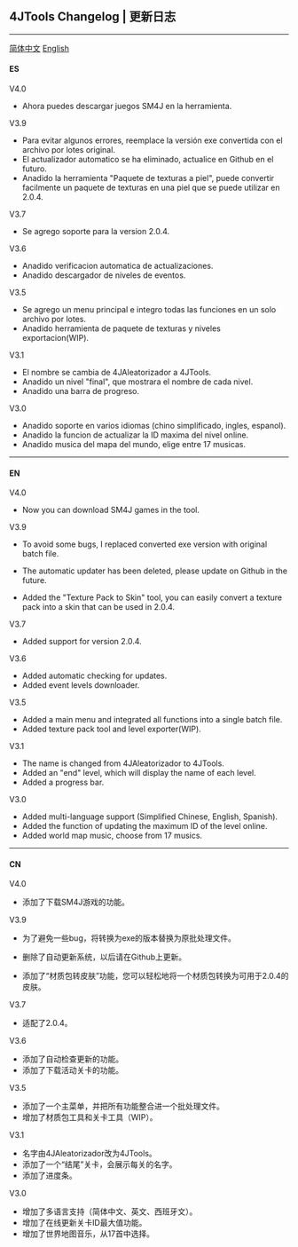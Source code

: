 ## 4JTools Changelog | 更新日志

------

[简体中文](#CN) [English](#EN)

#### ES

V4.0

- Ahora puedes descargar juegos SM4J en la herramienta.

V3.9

- Para evitar algunos errores, reemplace la versión exe convertida con el archivo por lotes original.
- El actualizador automatico se ha eliminado, actualice en Github en el futuro.
- Anadido la herramienta "Paquete de texturas a piel", puede convertir facilmente un paquete de texturas en una piel que se puede utilizar en 2.0.4.

V3.7

- Se agrego soporte para la version 2.0.4.

V3.6

- Anadido verificacion automatica de actualizaciones.
- Anadido descargador de niveles de eventos.

V3.5

- Se agrego un menu principal e integro todas las funciones en un solo archivo por lotes.
- Anadido herramienta de paquete de texturas y niveles exportacion(WIP).

V3.1

- El nombre se cambia de 4JAleatorizador a 4JTools.
- Anadido un nivel "final", que mostrara el nombre de cada nivel.
- Anadido una barra de progreso.

V3.0

- Anadido soporte en varios idiomas (chino simplificado, ingles, espanol).
- Anadido la funcion de actualizar la ID maxima del nivel online.
- Anadido musica del mapa del mundo, elige entre 17 musicas.

------

#### <span id="EN">EN</span>

V4.0

- Now you can download SM4J games in the tool.

V3.9

- To avoid some bugs, I replaced converted exe version with original batch file.

- The automatic updater has been deleted, please update on Github in the future.

- Added the "Texture Pack to Skin" tool, you can easily convert a texture pack into a skin that can be used in 2.0.4.

V3.7

- Added support for version 2.0.4.

V3.6

- Added automatic checking for updates.
- Added event levels downloader.

V3.5

- Added a main menu and integrated all functions into a single batch file.
- Added texture pack tool and level exporter(WIP).

V3.1

- The name is changed from 4JAleatorizador to 4JTools.
- Added an "end" level, which will display the name of each level.
- Added a progress bar.

V3.0

- Added multi-language support (Simplified Chinese, English, Spanish).
- Added the function of updating the maximum ID of the level online.
- Added world map music, choose from 17 musics.

------

#### <span id="CN">CN</span>

V4.0

- 添加了下载SM4J游戏的功能。

V3.9

- 为了避免一些bug，将转换为exe的版本替换为原批处理文件。

- 删除了自动更新系统，以后请在Github上更新。

- 添加了“材质包转皮肤”功能，您可以轻松地将一个材质包转换为可用于2.0.4的皮肤。

V3.7

- 适配了2.0.4。

V3.6

- 添加了自动检查更新的功能。
- 添加了下载活动关卡的功能。

V3.5

- 添加了一个主菜单，并把所有功能整合进一个批处理文件。
- 增加了材质包工具和关卡工具（WIP）。

V3.1

- 名字由4JAleatorizador改为4JTools。
- 添加了一个“结尾”关卡，会展示每关的名字。
- 添加了进度条。

V3.0

- 增加了多语言支持（简体中文、英文、西班牙文）。
- 增加了在线更新关卡ID最大值功能。
- 增加了世界地图音乐，从17首中选择。

